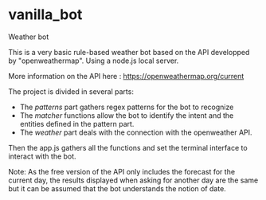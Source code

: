 # vanilla_bot
Weather bot 

This is a very basic rule-based weather bot based on the API developped by "openweathermap". Using a node.js local server.

More information on the API here : https://openweathermap.org/current

The project is divided in several parts:

- The *patterns* part gathers regex patterns for the bot to recognize
- The *matcher* functions allow the bot to identify the intent and the entities defined in the pattern part.
- The *weather* part deals with the connection with the openweather API.

Then the app.js gathers all the functions and set the terminal interface to interact with the bot.

Note: As the free version of the API only includes the forecast for the current day, the results displayed when asking for another day are the same but it can be assumed that the bot understands the notion of date.
